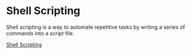 # Shell Scripting
Shell scripting is a way to automate repetitive tasks by writing a series of commands into a script file.

[Shell Scripting](https://www.tutorialspoint.com/unix/shell_scripting.htm)
